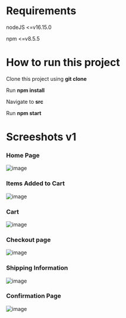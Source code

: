 # Requirements
nodeJS <=v16.15.0

npm <=v8.5.5
# How to run this project
Clone this project using **git clone**

Run **npm install**

Navigate to **src**

Run **npm start**

# Screeshots v1
### Home Page
![image](https://user-images.githubusercontent.com/75758107/193486995-6f48cacd-9477-4f39-9d71-9566e0bbbcc2.png)

### Items Added to Cart
![image](https://user-images.githubusercontent.com/75758107/193487022-4830b0d2-9092-41be-9747-0c32eb74e1eb.png)

### Cart
![image](https://user-images.githubusercontent.com/75758107/193487042-3c5bf89a-cb9b-4d03-a6fb-55db376e4f94.png)

### Checkout page
![image](https://user-images.githubusercontent.com/75758107/193487077-e73a70ec-59a4-4076-a754-8f8c1dbd2435.png)

### Shipping Information
![image](https://user-images.githubusercontent.com/75758107/193487119-ebbc5151-695a-4afc-9e8b-316df2e0de29.png)

### Confirmation Page
![image](https://user-images.githubusercontent.com/75758107/193487135-df9104d2-e09e-4e60-a35f-071ca91b6195.png)
